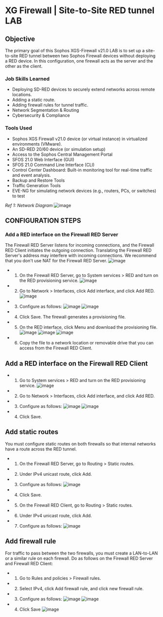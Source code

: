 # XG Firewall | Site-to-Site RED tunnel LAB

## Objective

The primary goal of this Sophos XGS-Firewall v21.0 LAB is to set up a site-to-site RED tunnel between two Sophos Firewall devices without deploying a RED device. In this configuration, one firewall acts as the server and the other as the client.

### Job Skills Learned

- Deploying SD-RED devices to securely extend networks across remote locations.
- Adding a static route.
-  Adding firewall rules for tunnel traffic.
- Network Segmentation & Routing
- Cybersecurity & Compliance


### Tools Used

- Sophos XGS Firewall v21.0 device (or virtual instance) in virtualized environments (VMware).
- An SD-RED 20/60 device (or simulation setup)
- Access to the Sophos Central Management Portal
- SFOS 21.0 Web Interface (GUI)
- SFOS 21.0 Command Line Interface (CLI)
- Control Center Dashboard: Built-in monitoring tool for real-time traffic and event analysis.
- Backup and Restore Tools
- Traffic Generation Tools
- EVE-NG for simulating network devices (e.g., routers, PCs, or switches) to test


*Ref 1: Network Diagram*
![image](https://github.com/user-attachments/assets/a8ed3fef-11fb-4f8a-97a4-52c2cd50194c)

## CONFIGURATION STEPS


### Add a RED interface on the Firewall RED Server

The Firewall RED Server listens for incoming connections, and the Firewall RED Client initiates the outgoing connection. Translating the Firewall RED Server's address may interfere with incoming connections. We recommend that you don't use NAT for the Firewall RED Server.
![image](https://github.com/user-attachments/assets/cb252f38-7d7b-44e9-913e-fcc57ae80bb3)
 

-	1. On the Firewall RED Server, go to System services > RED and turn on the RED provisioning service.
 ![image](https://github.com/user-attachments/assets/006e0f17-a970-4d1e-8f6f-110ae161bb29)

-	2. Go to Network > Interfaces, click Add interface, and click Add RED.
 ![image](https://github.com/user-attachments/assets/18720f52-8520-4527-8a9c-6b950bb2af4a)

-	3. Configure as follows:
 ![image](https://github.com/user-attachments/assets/50332208-9e54-41a0-839a-b2860322bcca)
![image](https://github.com/user-attachments/assets/fbfb58e0-efe2-45a0-b957-1e4a039a619f)

 
-	4. Click Save.
The firewall generates a provisioning file.
-	5. On the RED interface, click Menu   and download the provisioning file.
 ![image](https://github.com/user-attachments/assets/01a1ba14-17bc-4348-b000-723199e66b7f)
![image](https://github.com/user-attachments/assets/a0d61dad-cba4-4bcf-8102-717352718c94)
![image](https://github.com/user-attachments/assets/c368367a-1ae1-4359-94b5-f9168f45c1ba)

  
-	6. Copy the file to a network location or removable drive that you can access from the Firewall RED Client.


## Add a RED interface on the Firewall RED Client

-	1. Go to System services > RED and turn on the RED provisioning service.
![image](https://github.com/user-attachments/assets/e71ac4fe-3968-41f2-9a10-6cd030f44dc8)
 
-	2. Go to Network > Interfaces, click Add interface, and click Add RED.
-	3. Configure as follows:
![image](https://github.com/user-attachments/assets/510a8b4a-495f-4556-bfb1-f96033ccbc1c)
![image](https://github.com/user-attachments/assets/bd0da322-aa5d-4486-afb9-33e9a3c557da)
 
 
-	4. Click Save.



## Add static routes

You must configure static routes on both firewalls so that internal networks have a route across the RED tunnel.
-	1. On the Firewall RED Server, go to Routing > Static routes.
-	2. Under IPv4 unicast route, click Add.
-	3. Configure as follows:
 ![image](https://github.com/user-attachments/assets/500fd7df-0e30-44a8-ae75-d55b8c8c4933)

-	4. Click Save.
-	5. On the Firewall RED Client, go to Routing > Static routes.
-	6. Under IPv4 unicast route, click Add.
-	7. Configure as follows:
![image](https://github.com/user-attachments/assets/f6cff32e-b8ea-402f-bb5f-5182409ac08b)
 

## Add firewall rule

For traffic to pass between the two firewalls, you must create a LAN-to-LAN or a similar rule on each firewall.
Do as follows on the Firewall RED Server and Firewall RED Client:
-	1. Go to Rules and policies > Firewall rules.
-	2. Select IPv4, click Add firewall rule, and click new firewall rule.
-	3. Configure as follows:
![image](https://github.com/user-attachments/assets/ea3f20e4-3862-443c-980e-7028557f7d8a)
![image](https://github.com/user-attachments/assets/8e951d9f-2266-44d1-9037-743da140fa6e)

-	4. Click Save
![image](https://github.com/user-attachments/assets/3f000051-2b9f-4472-bd2a-f3e7928766a2)
 





